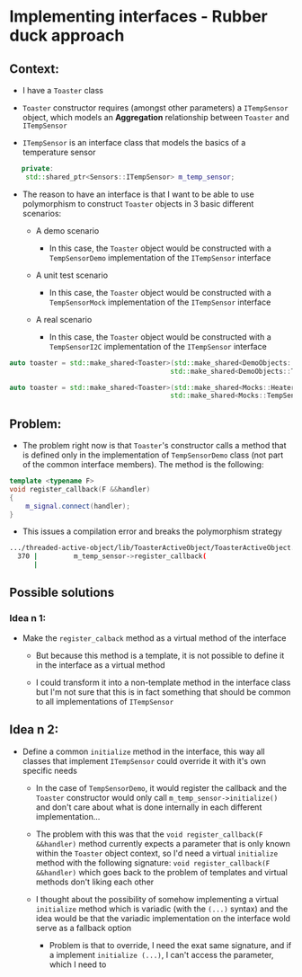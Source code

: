 # Implementing interfaces - Rubber duck approach


## Context:


- I have a `Toaster` class

- `Toaster` constructor requires (amongst other parameters) a `ITempSensor` object, which models an **Aggregation** relationship between `Toaster` and `ITempSensor`

- `ITempSensor` is an interface class that models the basics of a temperature sensor

```C++
   private:
    std::shared_ptr<Sensors::ITempSensor> m_temp_sensor;
```

- The reason to have an interface is that I want to be able to use polymorphism to construct `Toaster` objects in 3 basic different scenarios:

    - A demo scenario

        - In this case, the `Toaster` object would be constructed with a `TempSensorDemo` implementation of the `ITempSensor` interface

    - A unit test scenario

        - In this case, the `Toaster` object would be constructed with a `TempSensorMock` implementation of the `ITempSensor` interface

    - A real scenario

        - In this case, the `Toaster` object would be constructed with a `TempSensorI2C` implementation of the `ITempSensor` interface

```C++
auto toaster = std::make_shared<Toaster>(std::make_shared<DemoObjects::HeaterDemo>(),
                                        std::make_shared<DemoObjects::TempSensorDemo>());

auto toaster = std::make_shared<Toaster>(std::make_shared<Mocks::HeaterMock>(),
                                        std::make_shared<Mocks::TempSensorMock>());
```

## Problem:


- The problem right now is that `Toaster`'s constructor calls a method that is defined only in the implementation of `TempSensorDemo` class (not part of the common interface members). The method is the following:
```C++
template <typename F>
void register_callback(F &&handler)
{
    m_signal.connect(handler);
}
```

- This issues a compilation error and breaks the polymorphism strategy
```bash
.../threaded-active-object/lib/ToasterActiveObject/ToasterActiveObject.hpp:370:24: error: ‘using element_type = class Sensors::ITempSensor’ {aka ‘class Sensors::ITempSensor’} has no member named ‘register_callback’
  370 |         m_temp_sensor->register_callback(
      | 
```


## Possible solutions

### Idea n 1:

- Make the `register_calback` method as a virtual method of the interface

    - But because this method is a template, it is not possible to define it in the interface as a virtual method

    - I could transform it into a non-template method in the interface class but I'm not sure that this is in fact something that should be common to all implementations of `ITempSensor`

## Idea n 2:

- Define a common `initialize` method in the interface, this way all classes that implement `ITempSensor` could override it with it's own specific needs

    - In the case of `TempSensorDemo`, it would register the callback and the `Toaster` constructor would only call `m_temp_sensor->initialize()` and don't care about what is done internally in each different implementation...

    - The problem with this was that the `void register_callback(F &&handler)` method currently expects a parameter that is only known within the `Toaster` object context, so I'd need a virtual `initialize` method with the following signature: `void register_callback(F &&handler)` which goes back to the problem of templates and virtual methods don't liking each other

    - I thought about the possibility of somehow implementing a virtual `initialize` method which is variadic (with the `(...)` syntax) and the idea would be that the variadic implementation on the interface wold serve as a fallback option

        - Problem is that to override, I need the exat same signature, and if a implement `initialize (...)`, I can't access the parameter, which I need to